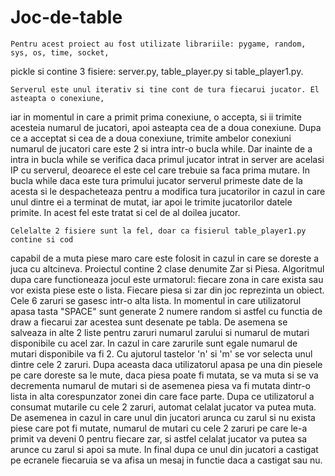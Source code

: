 # Joc-de-table

	Pentru acest proiect au fost utilizate librariile: pygame, random, sys, os, time, socket,
pickle si contine 3 fisiere: server.py, table_player.py si table_player1.py.
	
	Serverul este unul iterativ si tine cont de tura fiecarui jucator. El asteapta o conexiune, 
iar in momentul in care a primit prima conexiune, o accepta, si ii trimite acesteia numarul de
jucatori, apoi asteapta cea de a doua conexiune. Dupa ce a acceptat si cea de a doua conexiune,
trimite ambelor conexiuni numarul de jucatori care este 2 si intra intr-o bucla while. Dar 
inainte de a intra in bucla while se verifica daca primul jucator intrat in server are acelasi
IP cu serverul, deoarece el este cel care trebuie sa faca prima mutare. In bucla while daca
este tura primului jucator serverul primeste date de la acesta si le despacheteaza pentru a
modifica tura jucatorilor in cazul in care unul dintre ei a terminat de mutat, iar apoi le trimite
jucatorilor datele primite. In acest fel este tratat si cel de al doilea jucator.

	Celelalte 2 fisiere sunt la fel, doar ca fisierul table_player1.py contine si cod 
capabil de a muta piese maro care este folosit in cazul in care se doreste a juca cu altcineva.
Proiectul contine 2 clase denumite Zar si Piesa. Algoritmul dupa care functioneaza jocul este 
urmatorul: fiecare zona in care exista sau vor exista piese este o lista. Fiecare piesa si 
zar din joc reprezinta un obiect. Cele 6 zaruri se gasesc intr-o alta lista. In momentul in care
utilizatorul apasa tasta "SPACE" sunt generate 2 numere random si astfel cu functia de draw a 
fiecarui zar acestea sunt desenate pe tabla. De asemena se salveaza in alte 2 liste pentru
zaruri numarul zarului si numarul de mutari disponibile cu acel zar. In cazul in care zarurile 
sunt egale numarul de mutari disponibile va fi 2. Cu ajutorul tastelor 'n' si 'm' se vor selecta
unul dintre cele 2 zaruri. Dupa aceasta daca utilizatorul apasa pe una din piesele pe care doreste
sa le mute, daca piesa poate fi mutata, se va muta si se va decrementa numarul de mutari si de
asemenea piesa va fi mutata dintr-o lista in alta corespunzator zonei din care face parte.
Dupa ce utilizatorul a consumat mutarile cu cele 2 zaruri, automat celalat jucator va putea muta.
De asemenea in cazul in care unul din jucatori arunca cu zarul si nu exista piese
care pot fi mutate, numarul de mutari cu cele 2 zaruri pe care le-a primit va deveni 0 pentru
fiecare zar, si astfel celalat jucator va putea sa arunce cu zarul si apoi sa mute. In final 
dupa ce unul din jucatori a castigat pe ecranele fiecaruia se va afisa un mesaj in functie daca 
a castigat sau nu.
